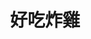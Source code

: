 ---
title: "好吃炸雞"
description: "好吃炸雞"
layout: shop
keywords:
  - 美食競賽
  - 台灣美食
  - 美食精選
datePublished: "2025-06-30"
dateModified: "2025-07-05"
city: "台北市"
district: "中正區"
address: "台北市中正區中華路二段315巷41號"
phone: "0223055992"
geo: "25.028843081272893, 121.5063911104066"
google_map: "https://maps.app.goo.gl/ZxNr3GvjPi7f8y5A9"
footinder: "https://footinder.com.tw/%e5%8f%b0%e5%8c%97%e5%b8%82%e4%b8%ad%e6%ad%a3%e5%8d%80/161204/"
official: ""
award:
  - name: "夜市王"
    year: "2024"
    entries:
      - nightMarket: "南機場夜市"
        food_type: "雞排"
        rank: "第一名"

---